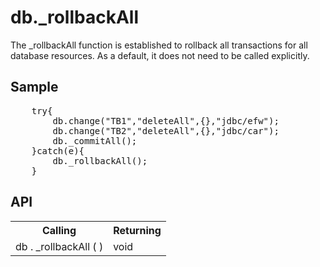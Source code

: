 <H1>db._rollbackAll</H1>

The _rollbackAll function is established to rollback all transactions for all database resources.
As a default, it does not need to be called explicitly.
<h2>Sample</h2>
<pre>
	try{
		db.change("TB1","deleteAll",{},"jdbc/efw");
		db.change("TB2","deleteAll",{},"jdbc/car");
		db._commitAll();
	}catch(e){
		db._rollbackAll();
	}
</pre>

<h2>API</h2>

<table>
<tr><th>Calling</th><th>Returning</th></tr>
<tr><td>db . _rollbackAll ( )</td><td>void</td></tr>
</table>

